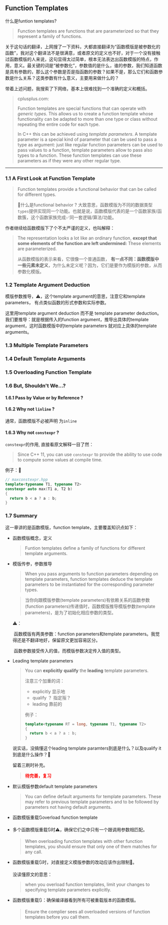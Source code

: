 ## Function Templates

什么是funtion templates?

> Function templates are functions that are parameterized so that they represent a family of functions.

关于这句话的翻译，上网搜了一下资料，大都直接翻译为“函数模版是被参数化的函数”，我对这个翻译法不是很满意，或者原文的定义也不好，对于一个没有接触过函数模版的人来说，这句显得太过简单，根本无法表达出函数模版的特点，作用，意义。最关键的词是“被参数化”，参数值的是什么，谁的参数，我们知道函数是具有参数的，那么这个参数是否是指函数的参数？如果不是，那么它们和函数参数是什么关系？这类参数有什么意义，主要用来做什么的？

带着上述问题，我搜索了下网络，基本上很难找到一个准确的定义和概括。

> cplusplus.com:
>
> Function templates are special functions that can operate with *generic types*. This allows us to create a function template whose functionality can be adapted to more than one type or class without repeating the entire code for each type.
>
> In C++ this can be achieved using *template parameters*. A template parameter is a special kind of parameter that can be used to pass a type as argument: just like regular function parameters can be used to pass values to a function, template parameters allow to pass also types to a function. These function templates can use these parameters as if they were any other regular type.
>
> 

---

### 1.1 A First Look at Function Template

> Function templates provide a functional behavior that can be called for different types.
>
> 🤔什么是functional behavior ? 大致意思，函数模版为不同的数据类型`types`提供实现同一个功能。也就是说，函数模版代表的是一个函数家族/函数簇，这个函数家族完成✅同一套逻辑/算法/功能。

作者继续给函数模版下了个不太严谨的定义，也叫解释：

> The representation looks a lot like an ordinary function, **except that some elements of the function are left undermined:** These elements are parameterized.
>
> 从函数模版的表示来看，它很像一个普通函数， **有一点不同：函数模版中一些元素未定义**，为什么未定义呢？因为，它们是要作为模版的参数，从而参数化模版。  





### 1.2 Template Argument Deduction

模版参数推导，⚠️，这个template argument的意思，注意它和template parameters， 有点类似函数的形式参数和实际参数。

这里用template argument deduction 而不是 template parameter deduction。我们要推导：就是根据传入的function argument，推导出具体的template argument，这时函数模版中的template parameters 就对应上具体的template arguments。



### 1.3 Multiple Template Parameters



### 1.4 Default Template Arguments



### 1.5 Overloading Function Template



### 1.6 But, Shouldn't We...?



#### 1.6.1 Pass by Value or by Reference ?



#### 1.6.2 Why not `linline` ?

通常，函数模版不必被声明 为`inline`



#### 1.6.3 Why not `constexpr` ?

`constexpr`的作用, 直接看原文解释一目了然：

> Since C++ 11, you can use `constexpr` to provide the ability to use code to compute some values at compile time.

例子：🌰

```cpp
// maxconstexpr.hpp
template<typename T1, typename T2>
constexpr auto max(T1 a, T2 b)
{
  return b < a ? a : b;
}
```



### 1.7 Summary

这一章讲的是函数模版，function template，主要覆盖知识点如下：

- 函数模版概念，定义

  > Funtion templates define a family of functions for different template arguments.

- 模版传参，参数推导

  > When you pass arguments to function parameters depending on template parameters, function templates deduce the template parameters to be instantiated for the corresponding parameter types.

  > 当你向跟模版参数(template parameters)有依赖关系的函数参数(function parameters)传递值时，函数模版推导模版参数(template parameters)，是为了初始化相应参数的类型。

  ⚠️：

  ​	函数模版有两类参数：function parameters和template parameters。我觉得还是不翻译地好，保留原文更加容易区分。

  ​	函数参数接受传入的值，而模版参数决定传入值的类型。

- Leading template parameters

  > You can **explicitly** **qualify** the **leading** template parameters.
  >
  > 注意三个加重的词：
  >
  > - explicitly 显示地
  > - qualify ？ 指定🈯️？
  > - leading 靠前的
  >
  > 例子：
  >
  > ```cpp
  > template<typename RT = long, typename T1, typename T2>
  > {
  >   return b < a ? a : b;
  > }
  > ```

  说实话，没搞懂这个leading template paramters到底是什么？以及qualify it到底是什么操作？🤔

  留着三刷时补充。

  > <font color = 'red'>**待完善，复习**</font>

- 默认模版参数default template parameters

  > You can define default arguments for template parameters. These may refer to previous template parameters and to be followed by parameters not having default arguments.

- 函数模版重载🔃overload function template

- 多个函数模版重载🔃时⚠️，确保它们之中只有一个跟调用参数相匹配。

  > When overloading function templates with other function templates, you should ensure that only one of them matches for any call.

- 函数模版重载🔃时，对直接定义模版参数的改动应该作出限制🚫。

  没读懂原文的意思：

  > when you overload function templates, limit your changes to specifying template parameters explicitly.

- 函数模版重载🔃：确保编译器看到所有可被重载版本的函数模版。

  > Ensure the complier sees all overloaded versions of function templates before you call them.
